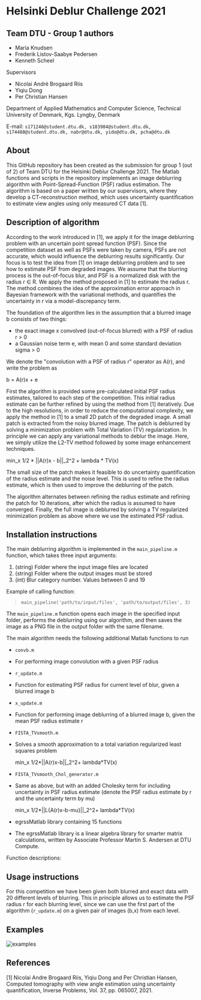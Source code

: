# Helsinki Deblur Challenge 2021 
## Team DTU - Group 1 authors
- Maria Knudsen
- Frederik Listov-Saabye Pedersen
- Kenneth Scheel

Supervisors

- Nicolai André Brogaard Riis
- Yiqiu Dong
- Per Christian Hansen

Department of Applied Mathematics and Computer Science, Technical University of Denmark, Kgs. Lyngby, Denmark

E-mail: `s171246@student.dtu.dk, s183984@student.dtu.dk, s174488@student.dtu.dk, nabr@dtu.dk, yido@dtu.dk, pcha@dtu.dk`

## About

This GitHub repository has been created as the submission for group 1 (out of 2) of Team DTU for the Helsinki Deblur Challenge 2021.
The Matlab functions and scripts in the repository implements an image deblurring algorithm with Point-Spread-Function (PSF) radius estimation.
The algorithm is based on a paper written by our supervisors, where they develop a CT-reconstruction method, which uses uncertainty quantification to estimate view angles using only measured CT data [1].

## Description of algorithm

According to the work introduced in [1], we apply it for the image deblurring problem with an uncertain point spread function (PSF). Since the competition dataset as well as PSFs were taken by camera, PSFs are not accurate, which would influence the deblurring results significantly. Our focus is to test the idea from [1] on image deblurring problem and to see how to estimate PSF from degraded images. We assume that the blurring process is the out-of-focus blur, and PSF is a normalized disk with the radius r ∈ R. We apply the method proposed in [1] to estimate the radius r. The method combines the idea of the approximation error approach in Bayesian framework with the variational methods, and quantifies the uncertainty in r via a model-discrepancy term.

The foundation of the algorithm lies in the assumption that a blurred image b consists of two things:
- the exact image x convolved (out-of-focus blurred) with a PSF of radius r > 0
- a Gaussian noise term e, with mean 0 and some standard deviation sigma > 0

We denote the "convolution with a PSF of radius r" operator as A(r), and write the problem as

b = A(r)x + e 


First the algorithm is provided some pre-calculated initial PSF radius estimates, tailored to each step of the competition. This initial radius estimate can be further refined by using the method from [1] iteratively. Due to the high resolutions, in order to reduce the computational complexity, we apply the method in [1] to a small 2D patch of the degraded image. A small patch is extracted from the noisy blurred image. The patch is deblurred by solving a minimization problem with Total Variation (TV) regularization. In principle we can apply any variational methods to deblur the image. Here, we simply utilize the L2-TV method followed by some image enhancement techniques.

   min_x 1/2 * ||A(r)x - b||_2^2 + lambda * TV(x)

The small size of the patch makes it feasible to do uncertainty quantification of the radius estimate and the noise level. This is used to refine the radius estimate, which is then used to improve the deblurring of the patch. 

The algorithm alternates between refining the radius estimate and refining the patch for 10 iterations, after which the radius is assumed to have converged.
Finally, the full image is deblurred by solving a TV regularized minimization problem as above where we use the estimated PSF radius.


## Installation instructions

The main deblurring algorithm is implemented in the `main_pipeline.m` function, which takes three input arguments:

1. (string) Folder where the input image files are located
2. (string) Folder where the output images must be stored
3. (int) Blur category number. Values between 0 and 19

Example of calling function: 
> `main_pipeline('path/to/input/files', 'path/to/output/files', 3)`

The `main_pipeline.m` function opens each image in the specified input folder, performs the deblurring using our algorithm, and then saves the image as a PNG file in the output folder with the same filename. 

The main algorithm needs the following additional Matlab functions to run
- `convb.m`  
- For performing image convolution with a given PSF radius

- `r_update.m`
- Function for estimating PSF radius for current level of blur, given a blurred image b

- `x_update.m`
- Function for performing image deblurring of a blurred image b, given the mean PSF radius estimate r

- `FISTA_TVsmooth.m`
- Solves a smooth approximation to a total variation regularized least squares problem  

   min_x  1/2*||A(r)x-b||_2^2+ lambda*TV(x)

- `FISTA_TVsmooth_Chol_generator.m`
- Same as above, but with an added Cholesky term for including uncertainty in PSF radius estimate (denote the PSF radius estimate by r and the uncertainty term by mu)

   min_x  1/2*||L{A(r)x-b-mu}||_2^2+ lambda*TV(x)

- egrssMatlab library containing 15 functions
- The egrssMatlab library is a linear algebra library for smarter matrix calculations, written by Associate Professor Martin S. Andersen at DTU Compute. 

Function descriptions:





## Usage instructions

For this competition we have been given both blurred and exact data with 20 different levels of blurring. This in principle allows us to estimate the PSF radius r for each blurring level, since we can use the first part of the algorithm (`r_update.m`) on a given pair of images (b,x) from each level. 

## Examples

![examples](assets/steps_examples.png)


## References
[1] Nicolai Andre Brogaard Riis, Yiqiu Dong and Per Christian Hansen, Computed tomography with view angle estimation using uncertainty quantification, Inverse Problems, Vol. 37, pp. 065007, 2021.

